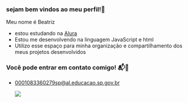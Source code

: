 ### sejam bem vindos ao meu perfil!💜

Meu nome é Beatriz

- estou estudando na [Alura](https://www.alura.com.br)
- Estou me desenvolvendo na linguagem JavaScript e html
- Utilizo esse espaço para minha organização e compartilhamento dos meus projetos desenvolvidos

### Você pode entrar em contato comigo! 📬💌

- 0001083360279sp@al.educacao.sp.gov.br
  

  ![](https://media1.tenor.com/m/2roX3uxz_68AAAAC/cat-space.gif)

